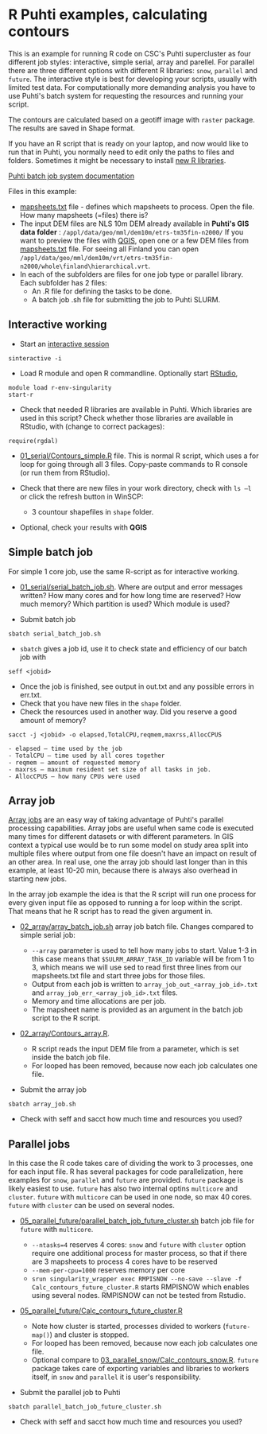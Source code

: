# R Puhti examples, calculating contours
This is an example for running R code on CSC's Puhti supercluster as four different job styles: interactive, simple serial, array and parellel. For parallel there are three different options with different R libraries: `snow`, `parallel` and `future`. The interactive style is best for developing your scripts, usually with limited test data. For computationally more demanding analysis you have to use Puhti's batch system for requesting the resources and running your script. 

The contours are calculated based on a geotiff image with `raster` package. The results are saved in Shape format. 

If you have an R script that is ready on your laptop, and now would like to run that in Puhti, you normally need to edit only the paths to files and folders. Sometimes it might be necessary to install [new R libraries](https://docs.csc.fi/apps/r-env-singularity/#r-package-installations).

[Puhti batch job system documentation](https://docs.csc.fi/computing/running/creating-job-scripts/)

Files in this example:
* [mapsheets.txt](mapsheets.txt) file - defines which mapsheets to process. Open the file. How many mapsheets (=files) there is?
* The input DEM files are NLS 10m DEM already available in **Puhti&#39;s GIS data folder** : `/appl/data/geo/mml/dem10m/etrs-tm35fin-n2000/` If you want to preview the files with [QGIS](https://docs.csc.fi/apps/qgis/), open one or a few DEM files from [mapsheets.txt](mapsheets.txt) file. For seeing all Finland you can open `/appl/data/geo/mml/dem10m/vrt/etrs-tm35fin-n2000/whole\finland\hierarchical.vrt`.
* In each of the subfolders are files for one job type or parallel library. Each subfolder has 2 files:
    * An .R file for defining the tasks to be done.
    * A batch job .sh file for submitting the job to Puhti SLURM.

## Interactive working 

* Start an [interactive session](https://docs.csc.fi/computing/running/interactive-usage/)
```
sinteractive -i
```
* Load R module and open R commandline. Optionally start [RStudio](https://docs.csc.fi/apps/r-env-singularity/#interactive-use-on-a-compute-node), 

```
module load r-env-singularity
start-r
```
* Check that needed R libraries are available in Puhti. Which libraries are used in this script? Check whether those libraries are available in RStudio, with (change to correct packages): 
```
require(rgdal)
```
* [01_serial/Contours_simple.R](01_serial/Contours_simple.R) file. This is normal R script, which uses a for loop for going through all 3 files. Copy-paste commands to R console (or run them from RStudio). 

* Check that there are new files in your work directory, check with `ls –l` or click the refresh button in WinSCP:
  - 3 countour shapefiles in `shape` folder.
* Optional, check your results with **QGIS**

## Simple batch job
For simple 1 core job, use the same R-script as for interactive working.

* [01_serial/serial_batch_job.sh](01_serial/serial_batch_job.sh). Where are output and error messages written? How many cores and for how long time are reserved? How much memory? Which partition is used? Which module is used?

* Submit batch job 
```
sbatch serial_batch_job.sh
``` 

* `sbatch` gives a job id, use it to check state and efficiency of our batch job with 
```
seff <jobid>
```

* Once the job is finished, see output in out.txt and any possible errors in err.txt. 
* Check that you have new files in the `shape` folder.
* Check the resources used in another way. Did you reserve a good amount of memory? 
```
sacct -j <jobid> -o elapsed,TotalCPU,reqmem,maxrss,AllocCPUS
```

	- elapsed – time used by the job
	- TotalCPU – time used by all cores together
	- reqmem – amount of requested memory
	- maxrss – maximum resident set size of all tasks in job.
	- AllocCPUS – how many CPUs were used

## Array job
[Array jobs](https://docs.csc.fi/computing/running/array-jobs/) are an easy way of taking advantage of Puhti's parallel processing capabilities. Array jobs are useful when same code is executed many times for different datasets or with different parameters. In GIS context a typical use would be to run some model on study area split into multiple files where output from one file doesn't have an impact on result of an other area. In real use, one the array job should last longer than in this example, at least 10-20 min, because there is always also overhead in starting new jobs.

In the array job example the idea is that the R script will run one process for every given input file as opposed to running a for loop within the script. That means that he R script has to read the given argument in. 

* [02_array/array_batch_job.sh](02_array/array_batch_job.sh) array job batch file. Changes compared to simple serial job:
    * `--array` parameter is used to tell how many jobs to start. Value 1-3 in this case means that `$SULRM_ARRAY_TASK_ID` variable will be from 1 to 3, which means we will use sed to read first three lines from our mapsheets.txt file and start three jobs for those files. 
	* Output from each job is written to `array_job_out_<array_job_id>.txt` and `array_job_err_<array_job_id>.txt` files. 
	* Memory and time allocations are per job.
	* The mapsheet name is provided as an argument in the batch job script to the R script. 
	
* [02_array/Contours_array.R](02_array/Contours_array.R). 
    * R script reads the input DEM file from a parameter, which is set inside the batch job file. 
	* For looped has been removed, because now each job calculates one file.
	
* Submit the array job
```
sbatch array_job.sh
```
* Check with seff and sacct how much time and resources you used?

## Parallel jobs 
In this case the R code takes care of dividing the work to 3 processes, one for each input file.  R has several packages for code parallelization, here examples for `snow`, `parallel` and `future` are provided. `future` package is likely easiest to use. `future` has also two internal optins `multicore` and `cluster`. `future` with `multicore` can be used in one node, so max 40 cores. `future` with `cluster` can be used on several nodes. 

* [05_parallel_future/parallel_batch_job_future_cluster.sh](05_parallel_future/parallel_batch_job_future_cluster.sh) batch job file for `future` with `multicore`.
	* `--ntasks=4` reserves 4 cores: `snow` and `future` with `cluster` option require one additional process for master process, so that if there are 3 mapsheets to process 4 cores have to be reserved
	* `--mem-per-cpu=1000` reserves memory per core
	* `srun singularity_wrapper exec RMPISNOW --no-save --slave -f Calc_contours_future_cluster.R` starts RMPISNOW which enables using several nodes. RMPISNOW can not be tested from Rstudio.
*  [05_parallel_future/Calc_contours_future_cluster.R](05_parallel_future/Calc_contours_future_cluster.R)
	* Note how cluster is started, processes divided to workers (`future-map()`) and cluster is stopped.
	* For looped has been removed, because now each job calculates one file.
	* Optional compare to [03_parallel_snow/Calc_contours_snow.R](03_parallel_snow/Calc_contours_snow.R). `future` package takes care of exporting variables and libraries to workers itself, in `snow` and `parallel` it is user's responsibility.

* Submit the parallel job to Puhti
```
sbatch parallel_batch_job_future_cluster.sh
```
* Check with seff and sacct how much time and resources you used?

